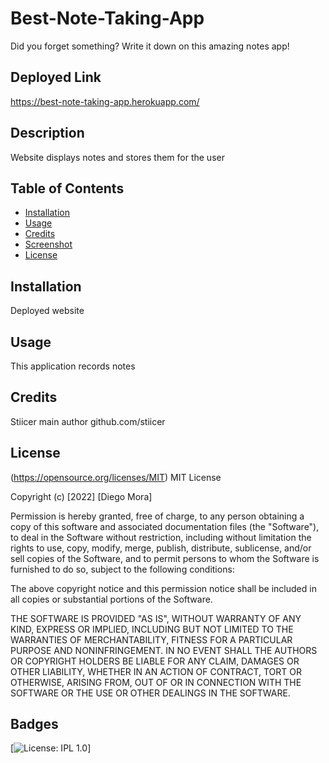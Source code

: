 # Best-Note-Taking-App
Did you forget something? Write it down on this amazing notes app!
## Deployed Link

https://best-note-taking-app.herokuapp.com/
 
## Description

Website displays notes and stores them for the user

## Table of Contents

- [Installation](#installation)
- [Usage](#usage)
- [Credits](#credits)
- [Screenshot](#screenshot)
- [License](#license)

## Installation

Deployed website 

## Usage

This application records notes



## Credits

Stiicer main author
github.com/stiicer

  ## License 
  (https://opensource.org/licenses/MIT)
  MIT License

Copyright (c) [2022] [Diego Mora]

Permission is hereby granted, free of charge, to any person obtaining a copy
of this software and associated documentation files (the "Software"), to deal
in the Software without restriction, including without limitation the rights
to use, copy, modify, merge, publish, distribute, sublicense, and/or sell
copies of the Software, and to permit persons to whom the Software is
furnished to do so, subject to the following conditions:

The above copyright notice and this permission notice shall be included in all
copies or substantial portions of the Software.

THE SOFTWARE IS PROVIDED "AS IS", WITHOUT WARRANTY OF ANY KIND, EXPRESS OR
IMPLIED, INCLUDING BUT NOT LIMITED TO THE WARRANTIES OF MERCHANTABILITY,
FITNESS FOR A PARTICULAR PURPOSE AND NONINFRINGEMENT. IN NO EVENT SHALL THE
AUTHORS OR COPYRIGHT HOLDERS BE LIABLE FOR ANY CLAIM, DAMAGES OR OTHER
LIABILITY, WHETHER IN AN ACTION OF CONTRACT, TORT OR OTHERWISE, ARISING FROM,
OUT OF OR IN CONNECTION WITH THE SOFTWARE OR THE USE OR OTHER DEALINGS IN THE
SOFTWARE.
 
  
  ## Badges 
  [![License: IPL 1.0](https://img.shields.io/badge/License-MIT-yellow.svg)]
